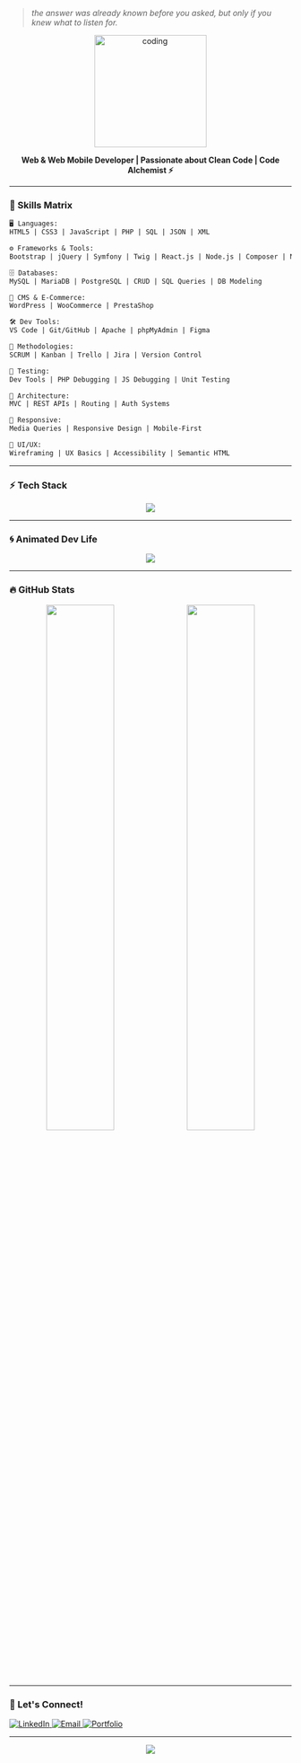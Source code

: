 > *the answer was already known before you asked, but only if you knew what to listen for.*


<p align="center">
  <img src="https://media.giphy.com/media/QssGEmpkyEOhBCb7e1/giphy.gif" width="200" alt="coding" />
</p>

<p align="center">
  <b>Web & Web Mobile Developer | Passionate about Clean Code | Code Alchemist ⚡</b>
</p>

---

### 🧠 Skills Matrix

```txt
🖥️ Languages:
HTML5 | CSS3 | JavaScript | PHP | SQL | JSON | XML

⚙️ Frameworks & Tools:
Bootstrap | jQuery | Symfony | Twig | React.js | Node.js | Composer | NPM/Yarn

🗄️ Databases:
MySQL | MariaDB | PostgreSQL | CRUD | SQL Queries | DB Modeling

🧩 CMS & E-Commerce:
WordPress | WooCommerce | PrestaShop

🛠️ Dev Tools:
VS Code | Git/GitHub | Apache | phpMyAdmin | Figma

🔄 Methodologies:
SCRUM | Kanban | Trello | Jira | Version Control

🧪 Testing:
Dev Tools | PHP Debugging | JS Debugging | Unit Testing

🧱 Architecture:
MVC | REST APIs | Routing | Auth Systems

📱 Responsive:
Media Queries | Responsive Design | Mobile-First

🎨 UI/UX:
Wireframing | UX Basics | Accessibility | Semantic HTML
```

---

### ⚡ Tech Stack
<p align="center">
  <img src="https://skillicons.dev/icons?i=html,css,js,php,symfony,react,bootstrap,nodejs,mysql,postgres,wordpress,vscode,git,github,figma&theme=light" />
</p>

---

### 🌀 Animated Dev Life
<p align="center">
  <img src="https://github-readme-activity-graph.cyclic.app/graph?username=xryv&theme=react-dark&hide_border=true" />
</p>

---

### 🔥 GitHub Stats
<p align="center">
  <img width="49%" src="https://github-readme-stats.vercel.app/api?username=xryv&show_icons=true&theme=radical" />
  <img width="49%" src="https://github-readme-stats.vercel.app/api/top-langs/?username=xryv&layout=compact&theme=radical" />
</p>


---

### 🤝 Let's Connect!
<p align="left">
  <a href="https://linkedin.com/in/lbcerqueira" target="_blank">
    <img alt="LinkedIn" src="https://img.shields.io/badge/LinkedIn-blue?style=flat&logo=linkedin" />
  </a>
  <a href="mailto:cerqueira.dev@outlook.com">
    <img alt="Email" src="https://img.shields.io/badge/Email-D14836?style=flat&logo=gmail&logoColor=white" />
  </a>
  <a href="https://aethereal.nexus">
    <img alt="Portfolio" src="https://img.shields.io/badge/Portfolio-000?style=flat&logo=firefox&logoColor=white" />
  </a>
</p>

---

<p align="center">
  <img src="https://capsule-render.vercel.app/api?type=waving&color=gradient&height=120&section=footer"/>
</p>



